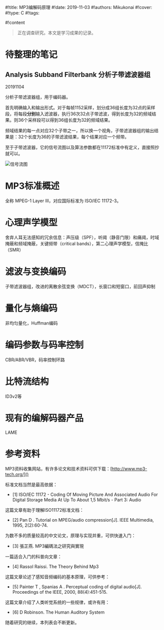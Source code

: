 #!title:    MP3编解码原理
#!date:     2019-11-03
#!authors:  Mikukonai
#!cover:    
#!type:     C
#!tags:     

#!content

> 正在调查研究。本文是学习成果的记录。

# 待整理的笔记

## Analysis Subband Filterbank 分析子带滤波器组

20191104

分析子带滤波器组，用于编码器。

首先明确输入和输出形式。对于每帧1152采样，划分成36组长度为32点的采样段，将每段**分别**输入滤波器，执行36次32点子带滤波，得到长度为32的频域结果。则36个采样段可以得到36组长度为32的频域结果。

频域结果的每一点对应32个子带之一，所以换一个视角，子带滤波器组的输出结果是：32个长度为36的子带滤波结果，每个结果对应一个频带。

至于子带滤波器，它的信号流图以及算法参数都在11172标准中有定义，直接照抄就可以。

![信号流图](http://wx3.sinaimg.cn/large/450be1f5gy1g8m3hdg4tgj23342bcjzo.jpg)

# MP3标准概述

全称 MPEG-1 Layer Ⅲ，对应国际标准为 ISO/IEC 11172-3。

# 心理声学模型

舍弃人耳无法感知的冗余信息：声压级（SPF），听阈（静音门限）和痛阈，时域掩蔽和频域掩蔽，关键频带（critical bands），第二心理声学模型，信掩比（SMR）

# 滤波与变换编码

子带滤波器组，改进的离散余弦变换（MDCT），长窗口和短窗口，前回声抑制

# 量化与熵编码

非均匀量化，Huffman编码

# 编码参数与码率控制

CBR/ABR/VBR，码率控制环路

# 比特流结构

ID3v2等

# 现有的编解码器产品

LAME

# 参考资料

MP3资料收集网站，有许多论文和技术资料可供下载：[http://www.mp3-tech.org/]()

标准文档当然是最高依据：

- [1] ISO/IEC 11172 - Coding Of Moving Picture And Associated Audio For Digital Storage Media At Up To About 1,5 Mbit/s - Part 3: Audio

这篇文章有助于理解ISO11172标准文档：

- [2] Pan D . Tutorial on MPEG/audio compression[J]. IEEE Multimedia, 1995, 2(2):60-74.

为数不多的质量较高的中文论文，原理与实现并重，可供快速入门：

- [3] 張芷燕. MP3編碼法之研究與實現

一篇适合入门的科普向文章：

- [4] Rassol Raissi. The Theory Behind Mp3

这篇文章论述了感知音频编码的基本原理，可供参考：

- [5] Painter T , Spanias A . Perceptual coding of digital audio[J]. Proceedings of the IEEE, 2000, 88(4):451-515.

这篇文章介绍了人类听觉系统的一些规律，或许有用：

- [6] D Robinson. The Human Auditory System

随着研究的继续，本列表会不断更新。
